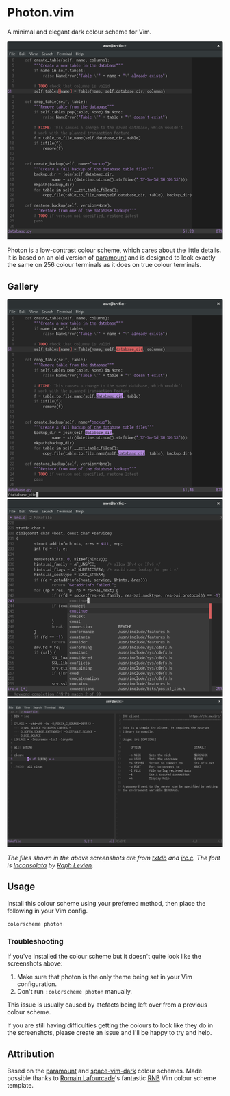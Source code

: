 # Photon.vim

A minimal and elegant dark colour scheme for Vim.

![photon.vim](https://github.com/axvr/photon.vim/raw/images/photon1.png)

Photon is a low-contrast colour scheme, which cares about the little details.
It is based on an old version of [paramount](https://github.com/owickstrom/vim-colors-paramount)
and is designed to look exactly the same on 256 colour terminals as it does on
true colour terminals.

## Gallery

<!-- ![](https://github.com/axvr/photon.vim/raw/images/photon1.png) -->
![](https://github.com/axvr/photon.vim/raw/images/photon2.png)
![](https://github.com/axvr/photon.vim/raw/images/photon3.png)
![](https://github.com/axvr/photon.vim/raw/images/photon4.png)

_The files shown in the above screenshots are from
[txtdb](https://github.com/axvr/txtdb) and [irc.c](https://c9x.me/irc/). The
font is [Inconsolata](https://levien.com/type/myfonts/inconsolata.html) by
[Raph Levien](https://levien.com/)._

## Usage

Install this colour scheme using your preferred method, then place the
following in your Vim config.

```vim
colorscheme photon
```

### Troubleshooting

If you've installed the colour scheme but it doesn't quite look like the
screenshots above:

1. Make sure that photon is the only theme being set in your Vim configuration.
2. Don't run `:colorscheme photon` manually.

This issue is usually caused by atefacts being left over from a previous colour
scheme.

If you are still having difficulties getting the colours to look like they do
in the screenshots, please create an issue and I'll be happy to try and help.

## Attribution

Based on the [paramount][] and [space-vim-dark][] colour schemes. Made possible
thanks to [Romain Lafourcade][]'s fantastic [RNB][] Vim colour scheme template.

[paramount]: https://github.com/owickstrom/vim-colors-paramount
[space-vim-dark]: https://github.com/liuchengxu/space-vim-dark
[Romain Lafourcade]: https://github.com/romainl
[RNB]: https://gist.github.com/romainl/5cd2f4ec222805f49eca

